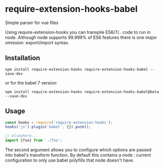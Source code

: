 # require-extension-hooks-babel
Simple parser for vue files  

Using require-extension-hooks you can transpile ES6/7/.. code to run in node. Although node supports 99.999% of ES6 features there is one major omission: export/import syntax.

## Installation  
`npm install require-extension-hooks require-extension-hooks-babel --save-dev`

or for the babel 7 version:

`npm install require-extension-hooks require-extension-hooks-babel@beta --save-dev`

## Usage  
```javascript
const hooks = require('require-extension-hooks');
hooks('js').plugin('babel', {}).push();

// elsewhere...
import {foo} from './foo';
```

The second argument allows you to configure which options are passed into babel's transform function. By default this contains a node : current configuration to only use babel polyfills that node doesn't have.
